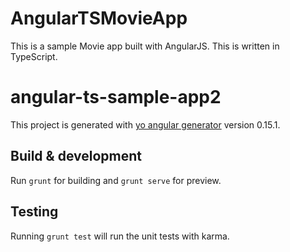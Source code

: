 # AngularTSMovieApp
This is a sample Movie app built with AngularJS. This is written in TypeScript. 

# angular-ts-sample-app2

This project is generated with [yo angular generator](https://github.com/yeoman/generator-angular)
version 0.15.1.

## Build & development

Run `grunt` for building and `grunt serve` for preview.

## Testing

Running `grunt test` will run the unit tests with karma.
